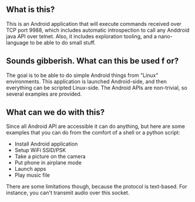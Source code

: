 ## What is this?

This is an Android application that will execute commands received over TCP port 9988, which includes automatic introspection to call any Anddroid java API over telnet. Also, it includes exploration tooling, and a nano-language to be able to do small stuff.

## Sounds gibberish. What can this be used f or?

The goal is to be able to do simple Android things from "Linux" environments. This application is launched Android-side, and then everything can be scripted Linux-side. The Android APIs are non-trivial, so several examples are provided.

## What can we do with this?

Since all Android API are accessible it can do anything, but here are some examples that you can do from the comfort of a shell or a python script:
- Install Android application
- Setup WiFi SSID/PSK
- Take a picture on the camera
- Put phone in airplane mode
- Launch apps
- Play music file

There are some limitations though, because the protocol is text-based. For instance, you can't transmit audio over this socket.
